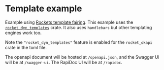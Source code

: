 # Template example

Example using [Rockets template fairing](https://rocket.rs/v0.5/guide/responses/#templates).
This example uses the [`rocket_dyn_templates`](https://crates.io/crates/rocket_dyn_templates) crate.
It also uses `handlebars` but other templating engines work too.

Note the `"rocket_dyn_templates"` feature is enabled for the `rocket_okapi` crate in the toml file.

The openapi document will be hosted at `/openapi.json`, and the Swagger UI will be at `/swagger-ui`.
The RapiDoc UI will be at `/rapidoc`.